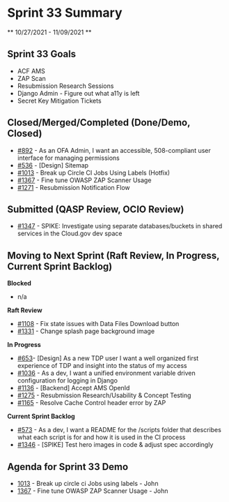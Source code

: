# Sprint 33 Summary
** 10/27/2021 - 11/09/2021 **

## Sprint 33 Goals

- ACF AMS
- ZAP Scan
- Resubmission Research Sessions
- Django Admin - Figure out what a11y is left
- Secret Key Mitigation Tickets

## Closed/Merged/Completed (Done/Demo, Closed)
- [#892](https://app.zenhub.com/workspaces/tdrs-sprint-board-5f18ab06dfd91c000f7e682e/issues/raft-tech/tanf-app/892) - As an OFA Admin, I want an accessible, 508-compliant user interface for managing permissions
- [#536](https://app.zenhub.com/workspaces/tdrs-sprint-board-5f18ab06dfd91c000f7e682e/issues/raft-tech/tanf-app/536) - [Design] Sitemap
- [#1013](https://app.zenhub.com/workspaces/tdrs-sprint-board-5f18ab06dfd91c000f7e682e/issues/raft-tech/tanf-app/1013) - Break up Circle CI Jobs Using Labels (Hotfix)
- [#1367](https://app.zenhub.com/workspaces/tdrs-sprint-board-5f18ab06dfd91c000f7e682e/issues/raft-tech/tanf-app/1367) - Fine tune OWASP ZAP Scanner Usage
- [#1271](https://app.zenhub.com/workspaces/tdrs-sprint-board-5f18ab06dfd91c000f7e682e/issues/raft-tech/tanf-app/1271) - Resubmission Notification Flow


## Submitted (QASP Review, OCIO Review)
- [#1347](https://app.zenhub.com/workspaces/tdrs-sprint-board-5f18ab06dfd91c000f7e682e/issues/raft-tech/tanf-app/1347) - SPIKE: Investigate using separate databases/buckets in shared services in the Cloud.gov dev space

## Moving to Next Sprint (Raft Review, In Progress, Current Sprint Backlog)

**Blocked**
- n/a

**Raft Review**
- [#1108](https://app.zenhub.com/workspaces/tdrs-sprint-board-5f18ab06dfd91c000f7e682e/issues/raft-tech/tanf-app/1108) - Fix state issues with Data Files Download button
- [#1331](https://app.zenhub.com/workspaces/tdrs-sprint-board-5f18ab06dfd91c000f7e682e/issues/raft-tech/tanf-app/1271) - Change splash page background image

**In Progress**
- [#653](https://app.zenhub.com/workspaces/tdrs-sprint-board-5f18ab06dfd91c000f7e682e/issues/raft-tech/tanf-app/653)- [Design] As a new TDP user I want a well organized first experience of TDP and insight into the status of my access
- [#1036](https://app.zenhub.com/workspaces/tdrs-sprint-board-5f18ab06dfd91c000f7e682e/issues/raft-tech/tanf-app/1036) - As a dev, I want a unified environment variable driven configuration for logging in Django
- [#1136](https://app.zenhub.com/workspaces/tdrs-sprint-board-5f18ab06dfd91c000f7e682e/issues/raft-tech/tanf-app/1136) - [Backend] Accept AMS OpenId
- [#1275](https://app.zenhub.com/workspaces/tdrs-sprint-board-5f18ab06dfd91c000f7e682e/issues/raft-tech/tanf-app/1275) - Resubmission Research/Usability & Concept Testing
- [#1165](https://app.zenhub.com/workspaces/tdrs-sprint-board-5f18ab06dfd91c000f7e682e/issues/raft-tech/tanf-app/1165) - Resolve Cache Control header error by ZAP


**Current Sprint Backlog**
- [#573](https://app.zenhub.com/workspaces/tdrs-sprint-board-5f18ab06dfd91c000f7e682e/issues/raft-tech/tanf-app/573) - As a dev, I want a README for the /scripts folder that describes what each script is for and how it is used in the CI process
- [#1346](https://app.zenhub.com/workspaces/tdrs-sprint-board-5f18ab06dfd91c000f7e682e/issues/raft-tech/tanf-app/1346) - [SPIKE] Test hero images in code & adjust spec accordingly


## Agenda for Sprint 33 Demo 
* [1013](https://app.zenhub.com/workspaces/tdrs-sprint-board-5f18ab06dfd91c000f7e682e/issues/raft-tech/tanf-app/1013) - Break up circle ci Jobs using labels - John
* [1367](https://app.zenhub.com/workspaces/tdrs-sprint-board-5f18ab06dfd91c000f7e682e/issues/raft-tech/tanf-app/1367) - Fine tune OWASP ZAP Scanner Usage - John 

